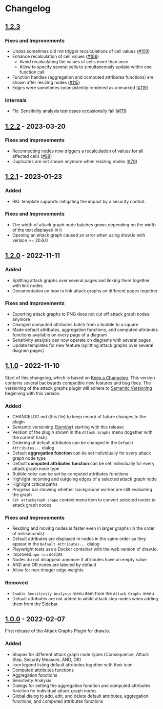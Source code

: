 # Changelog

## [1.2.3](https://github.com/INCYDE-GmbH/drawio-plugin-attackgraphs/compare/v1.2.2...v1.2.3)

### Fixes and Improvements

- Undos sometimes did not trigger recalculations of cell values ([#109](https://github.com/INCYDE-GmbH/drawio-plugin-attackgraphs/issues/109))
- Enhance recalculation of cell values ([#108](https://github.com/INCYDE-GmbH/drawio-plugin-attackgraphs/issues/108))
  - Avoid recaluclating the values of cells more than once
  - Allow to specify several cells to simultaneously update within one function call
- Function handles (aggregation and computed attributes functions) are shown after resizing nodes ([#115](https://github.com/INCYDE-GmbH/drawio-plugin-attackgraphs/issues/115))
- Edges were sometimes inconsistently rendered as unmarked ([#119](https://github.com/INCYDE-GmbH/drawio-plugin-attackgraphs/issues/119))

### Internals

- Fix: Sensitivity analysis test cases occasionally fail ([#111](https://github.com/INCYDE-GmbH/drawio-plugin-attackgraphs/issues/111))

## [1.2.2](https://github.com/INCYDE-GmbH/drawio-plugin-attackgraphs/compare/v1.2.1...v1.2.2) - 2023-03-20

### Fixes and Improvements

- Reconnecting nodes now triggers a recalculation of values for all affected cells ([#98](https://github.com/INCYDE-GmbH/drawio-plugin-attackgraphs/issues/98))
- Duplicates are not shown anymore when resizing nodes ([#79](https://github.com/INCYDE-GmbH/drawio-plugin-attackgraphs/issues/79))

## [1.2.1](https://github.com/INCYDE-GmbH/drawio-plugin-attackgraphs/compare/v1.2.0...v1.2.1) - 2023-01-23

### Added

- RKL template supports mitigating the impact by a security control.

### Fixes and Improvements

- The width of attack graph node batches grows depending on the width of the text displayed in it
- Opening an attack graph caused an error when using draw.io with version >= 20.6.0

## [1.2.0](https://github.com/INCYDE-GmbH/drawio-plugin-attackgraphs/compare/v1.1.0...v1.2.0) - 2022-11-11

### Added

- Splitting attack graphs over several pages and linking them together with link nodes
- Documentation on how to link attack graphs on different pages together

### Fixes and Improvements

- Exporting attack graphs to PNG does not cut off attack graph nodes anymore 
- Changed computed attributes batch from a bubble to a square
- Made default attributes, aggregation functions, and computed attributes functions available on every page of a diagram
- Sensitivity analysis can now operate on diagrams with several pages
- Update templates for new feature (splitting attack graphs over several diagram pages)

## [1.1.0](https://github.com/INCYDE-GmbH/drawio-plugin-attackgraphs/compare/v1.0.0...v1.1.0) - 2022-11-10

Start of this changelog, which is based on [Keep a Changelog](https://keepachangelog.com/en/1.0.0/). This version contains several backwards compatible new features and bug fixes. The versioning of the attack graphs plugin will adhere to [Semantic Versioning](https://semver.org/) beginning with this version.

### Added

- CHANGELOG.md (this file) to keep record of future changes to the plugin
- Semantic versioning ([SemVer](https://semver.org/)) starting with this release
- Version of the plugin shown in the `Attack Graphs` menu (together with the current hash)
- Ordering of default attributes can be changed in the `Default Attributes...` dialog
- Default **aggregation function** can be set individually for every attack graph node type
- Default **computed attributes function** can be set individually for every attack graph node type
- Bubble color can be set by computed attributes functions
- Highlight incoming and outgoing edges of a selected attack graph node
- Highlight critical paths
- Progress bar showing whether background worker are still evaluating the graph
- `Set attackgraph shape` context menu item to convert selected nodes to attack graph nodes

### Fixes and Improvements

- Resizing and moving nodes is faster even in larger graphs (in the order of milliseconds)
- Default attributes are displayed in nodes in the same order as they appear in the `Default Attributes...` dialog
- Playwright tests use a Docker container with the web version of draw.io.
- Improved `npm run` scripts
- Nodes do not disappear anymore if attributes have an empty value
- AND and OR nodes are labeled by default
- Allow for non-integer edge weights

### Removed

- `Enable Sensitivity Analysis` menu item from the `Attack Graphs` menu
- Default attributes are not added to white attack step nodes when adding them from the Sidebar.

## [1.0.0](https://github.com/INCYDE-GmbH/drawio-plugin-attackgraphs/releases/tag/v1.0.0) - 2022-02-07

First release of the Attack Graphs Plugin for draw.io.

### Added

- Shapes for different attack graph node types (Consequence, Attack Step, Security Measure, AND, OR)
- Icon legend listing default attributes together with their icon
- Computed attributes functions
- Aggregation functions
- Sensitivity Analysis
- Dialogs for setting the aggregation function and computed attributes function for individual attack graph nodes
- Global dialog to add, edit, and delete default attributes, aggregation functions, and computed attributes functions
